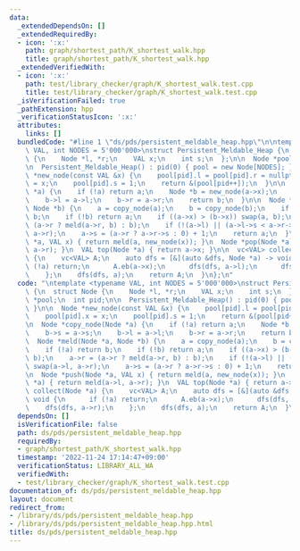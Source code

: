 ```yaml
---
data:
  _extendedDependsOn: []
  _extendedRequiredBy:
  - icon: ':x:'
    path: graph/shortest_path/K_shortest_walk.hpp
    title: graph/shortest_path/K_shortest_walk.hpp
  _extendedVerifiedWith:
  - icon: ':x:'
    path: test/library_checker/graph/K_shortest_walk.test.cpp
    title: test/library_checker/graph/K_shortest_walk.test.cpp
  _isVerificationFailed: true
  _pathExtension: hpp
  _verificationStatusIcon: ':x:'
  attributes:
    links: []
  bundledCode: "#line 1 \"ds/pds/persistent_meldable_heap.hpp\"\n\ntemplate <typename\
    \ VAL, int NODES = 5'000'000>\nstruct Persistent_Meldable_Heap {\n  struct Node\
    \ {\n    Node *l, *r;\n    VAL x;\n    int s;\n  };\n\n  Node *pool;\n  int pid;\n\
    \n  Persistent_Meldable_Heap() : pid(0) { pool = new Node[NODES]; }\n\n  Node\
    \ *new_node(const VAL &x) {\n    pool[pid].l = pool[pid].r = nullptr;\n    pool[pid].x\
    \ = x;\n    pool[pid].s = 1;\n    return &(pool[pid++]);\n  }\n\n  Node *copy_node(Node\
    \ *a) {\n    if (!a) return a;\n    Node *b = new_node(a->x);\n    b->s = a->s;\n\
    \    b->l = a->l;\n    b->r = a->r;\n    return b;\n  }\n\n  Node *meld(Node *a,\
    \ Node *b) {\n    a = copy_node(a);\n    b = copy_node(b);\n    if (!a) return\
    \ b;\n    if (!b) return a;\n    if ((a->x) > (b->x)) swap(a, b);\n    a->r =\
    \ (a->r ? meld(a->r, b) : b);\n    if (!(a->l) || (a->l->s < a->r->s)) swap(a->l,\
    \ a->r);\n    a->s = (a->r ? a->r->s : 0) + 1;\n    return a;\n  }\n\n  Node *push(Node\
    \ *a, VAL x) { return meld(a, new_node(x)); }\n  Node *pop(Node *a) { return meld(a->l,\
    \ a->r); }\n  VAL top(Node *a) { return a->x; }\n\n  vc<VAL> collect(Node *a)\
    \ {\n    vc<VAL> A;\n    auto dfs = [&](auto &dfs, Node *a) -> void {\n      if\
    \ (!a) return;\n      A.eb(a->x);\n      dfs(dfs, a->l);\n      dfs(dfs, a->r);\n\
    \    };\n    dfs(dfs, a);\n    return A;\n  }\n};\n"
  code: "\ntemplate <typename VAL, int NODES = 5'000'000>\nstruct Persistent_Meldable_Heap\
    \ {\n  struct Node {\n    Node *l, *r;\n    VAL x;\n    int s;\n  };\n\n  Node\
    \ *pool;\n  int pid;\n\n  Persistent_Meldable_Heap() : pid(0) { pool = new Node[NODES];\
    \ }\n\n  Node *new_node(const VAL &x) {\n    pool[pid].l = pool[pid].r = nullptr;\n\
    \    pool[pid].x = x;\n    pool[pid].s = 1;\n    return &(pool[pid++]);\n  }\n\
    \n  Node *copy_node(Node *a) {\n    if (!a) return a;\n    Node *b = new_node(a->x);\n\
    \    b->s = a->s;\n    b->l = a->l;\n    b->r = a->r;\n    return b;\n  }\n\n\
    \  Node *meld(Node *a, Node *b) {\n    a = copy_node(a);\n    b = copy_node(b);\n\
    \    if (!a) return b;\n    if (!b) return a;\n    if ((a->x) > (b->x)) swap(a,\
    \ b);\n    a->r = (a->r ? meld(a->r, b) : b);\n    if (!(a->l) || (a->l->s < a->r->s))\
    \ swap(a->l, a->r);\n    a->s = (a->r ? a->r->s : 0) + 1;\n    return a;\n  }\n\
    \n  Node *push(Node *a, VAL x) { return meld(a, new_node(x)); }\n  Node *pop(Node\
    \ *a) { return meld(a->l, a->r); }\n  VAL top(Node *a) { return a->x; }\n\n  vc<VAL>\
    \ collect(Node *a) {\n    vc<VAL> A;\n    auto dfs = [&](auto &dfs, Node *a) ->\
    \ void {\n      if (!a) return;\n      A.eb(a->x);\n      dfs(dfs, a->l);\n  \
    \    dfs(dfs, a->r);\n    };\n    dfs(dfs, a);\n    return A;\n  }\n};\n"
  dependsOn: []
  isVerificationFile: false
  path: ds/pds/persistent_meldable_heap.hpp
  requiredBy:
  - graph/shortest_path/K_shortest_walk.hpp
  timestamp: '2022-11-24 17:14:47+09:00'
  verificationStatus: LIBRARY_ALL_WA
  verifiedWith:
  - test/library_checker/graph/K_shortest_walk.test.cpp
documentation_of: ds/pds/persistent_meldable_heap.hpp
layout: document
redirect_from:
- /library/ds/pds/persistent_meldable_heap.hpp
- /library/ds/pds/persistent_meldable_heap.hpp.html
title: ds/pds/persistent_meldable_heap.hpp
---
```

